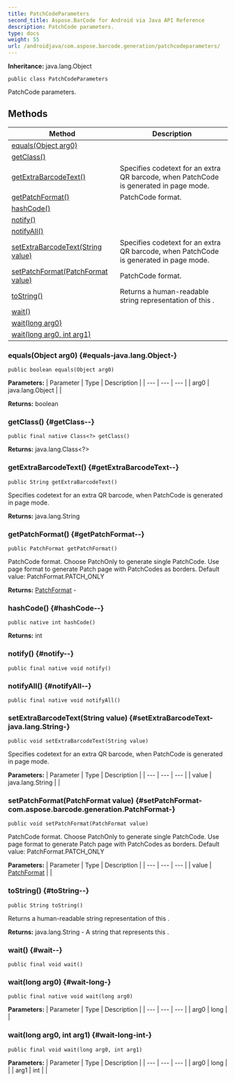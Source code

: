 ```yaml
---
title: PatchCodeParameters
second_title: Aspose.BarCode for Android via Java API Reference
description: PatchCode parameters.
type: docs
weight: 55
url: /androidjava/com.aspose.barcode.generation/patchcodeparameters/
---
```

**Inheritance:**
java.lang.Object
```
public class PatchCodeParameters
```

PatchCode parameters.
## Methods

| Method | Description |
| --- | --- |
| [equals(Object arg0)](#equals-java.lang.Object-) |  |
| [getClass()](#getClass--) |  |
| [getExtraBarcodeText()](#getExtraBarcodeText--) | Specifies codetext for an extra QR barcode, when PatchCode is generated in page mode. |
| [getPatchFormat()](#getPatchFormat--) | PatchCode format. |
| [hashCode()](#hashCode--) |  |
| [notify()](#notify--) |  |
| [notifyAll()](#notifyAll--) |  |
| [setExtraBarcodeText(String value)](#setExtraBarcodeText-java.lang.String-) | Specifies codetext for an extra QR barcode, when PatchCode is generated in page mode. |
| [setPatchFormat(PatchFormat value)](#setPatchFormat-com.aspose.barcode.generation.PatchFormat-) | PatchCode format. |
| [toString()](#toString--) | Returns a human-readable string representation of this . |
| [wait()](#wait--) |  |
| [wait(long arg0)](#wait-long-) |  |
| [wait(long arg0, int arg1)](#wait-long-int-) |  |
### equals(Object arg0) {#equals-java.lang.Object-}
```
public boolean equals(Object arg0)
```




**Parameters:**
| Parameter | Type | Description |
| --- | --- | --- |
| arg0 | java.lang.Object |  |

**Returns:**
boolean
### getClass() {#getClass--}
```
public final native Class<?> getClass()
```




**Returns:**
java.lang.Class<?>
### getExtraBarcodeText() {#getExtraBarcodeText--}
```
public String getExtraBarcodeText()
```


Specifies codetext for an extra QR barcode, when PatchCode is generated in page mode.

**Returns:**
java.lang.String
### getPatchFormat() {#getPatchFormat--}
```
public PatchFormat getPatchFormat()
```


PatchCode format. Choose PatchOnly to generate single PatchCode. Use page format to generate Patch page with PatchCodes as borders. Default value: PatchFormat.PATCH\_ONLY

**Returns:**
[PatchFormat](../../com.aspose.barcode.generation/patchformat) - 
### hashCode() {#hashCode--}
```
public native int hashCode()
```




**Returns:**
int
### notify() {#notify--}
```
public final native void notify()
```




### notifyAll() {#notifyAll--}
```
public final native void notifyAll()
```




### setExtraBarcodeText(String value) {#setExtraBarcodeText-java.lang.String-}
```
public void setExtraBarcodeText(String value)
```


Specifies codetext for an extra QR barcode, when PatchCode is generated in page mode.

**Parameters:**
| Parameter | Type | Description |
| --- | --- | --- |
| value | java.lang.String |  |

### setPatchFormat(PatchFormat value) {#setPatchFormat-com.aspose.barcode.generation.PatchFormat-}
```
public void setPatchFormat(PatchFormat value)
```


PatchCode format. Choose PatchOnly to generate single PatchCode. Use page format to generate Patch page with PatchCodes as borders. Default value: PatchFormat.PATCH\_ONLY

**Parameters:**
| Parameter | Type | Description |
| --- | --- | --- |
| value | [PatchFormat](../../com.aspose.barcode.generation/patchformat) |  |

### toString() {#toString--}
```
public String toString()
```


Returns a human-readable string representation of this .

**Returns:**
java.lang.String - A string that represents this .
### wait() {#wait--}
```
public final void wait()
```




### wait(long arg0) {#wait-long-}
```
public final native void wait(long arg0)
```




**Parameters:**
| Parameter | Type | Description |
| --- | --- | --- |
| arg0 | long |  |

### wait(long arg0, int arg1) {#wait-long-int-}
```
public final void wait(long arg0, int arg1)
```




**Parameters:**
| Parameter | Type | Description |
| --- | --- | --- |
| arg0 | long |  |
| arg1 | int |  |

